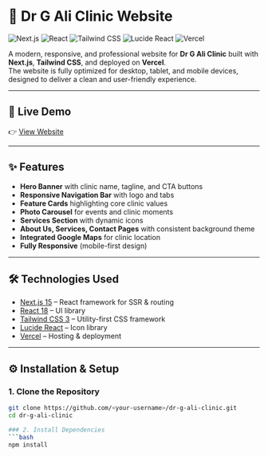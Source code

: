# 🌿 Dr G Ali Clinic Website

![Next.js](https://img.shields.io/badge/Next.js-15-black?style=for-the-badge&logo=next.js)
![React](https://img.shields.io/badge/React-18-61DAFB?style=for-the-badge&logo=react&logoColor=white)
![Tailwind CSS](https://img.shields.io/badge/Tailwind_CSS-3-38B2AC?style=for-the-badge&logo=tailwind-css&logoColor=white)
![Lucide React](https://img.shields.io/badge/Icons-LUCIDE-8A2BE2?style=for-the-badge&logo=react&logoColor=white)
![Vercel](https://img.shields.io/badge/Deployed_on-Vercel-black?style=for-the-badge&logo=vercel)

A modern, responsive, and professional website for **Dr G Ali Clinic** built with **Next.js**, **Tailwind CSS**, and deployed on **Vercel**.  
The website is fully optimized for desktop, tablet, and mobile devices, designed to deliver a clean and user-friendly experience.

---

## 🚀 Live Demo
👉 [View Website](https://your-vercel-domain.vercel.app)  

---

## ✨ Features
- **Hero Banner** with clinic name, tagline, and CTA buttons  
- **Responsive Navigation Bar** with logo and tabs  
- **Feature Cards** highlighting core clinic values  
- **Photo Carousel** for events and clinic moments  
- **Services Section** with dynamic icons  
- **About Us, Services, Contact Pages** with consistent background theme  
- **Integrated Google Maps** for clinic location  
- **Fully Responsive** (mobile-first design)  

---

## 🛠️ Technologies Used
- [Next.js 15](https://nextjs.org/) – React framework for SSR & routing  
- [React 18](https://react.dev/) – UI library  
- [Tailwind CSS 3](https://tailwindcss.com/) – Utility-first CSS framework  
- [Lucide React](https://lucide.dev/) – Icon library  
- [Vercel](https://vercel.com/) – Hosting & deployment  

---

## ⚙️ Installation & Setup

### 1. Clone the Repository
```bash
git clone https://github.com/<your-username>/dr-g-ali-clinic.git
cd dr-g-ali-clinic

### 2. Install Dependencies
```bash
npm install

